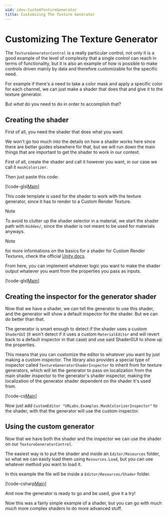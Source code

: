```yaml
---
uid: idev-CustomTextureGenerator
title: Customizing The Texture Generator
---
```


# Customizing The Texture Generator

The `TextureGeneratorControl` is a really particular control, not only it is a good example of the level of complexity that a single control can reach in terms of functionality, but it is also an example of how is possible to make controls driven mainly by data and therefore customizable for the specific need.

For example if there's a need to take a color mask and apply a specific color for each channel, we can just make a shader that does that and give it to the texture generator. 

But *what* do you need to do in order to accomplish that?

## Creating the shader

First of all, you need the shader that does what you want.

We won't go too much into the details on how a shader works here since there are better guides elsewhere for that, but we will run down the main things that are important to get the shader to work in our context.

First of all, create the shader and call it however you want, in our case we call it `maskColorizer`.

Then just paste this code:

[!code-glsl[Main](Code/MaskColorizer.txt?range=1-5,12-28,32-33,49,42-45)]

This code template is used for the shader to work with the texture generator, since it has to render to a Custom Render Texture.

> [!NOTE]
> To avoid to clutter up the shader selector in a material, we start the shader path with `Hidden/`, since the shader is not meant to be used for materials anyways.

> [!NOTE]
> for more informations on the basics for a shader for Custom Render Textures, check the official [Unity docs](https://docs.unity3d.com/Manual/class-CustomRenderTexture.html).

From here, you can implement whatever logic you want to make the shader output whatever you want from the properties you pass as inputs.

[!code-glsl[Main](Code/MaskColorizer.txt?range=1-45)]

## Creating the inspector for the generator shader

Now that we have a shader, we can tell the generator to use this shader, and the generator will show a default inspector for the shader. But we can do better than that.

The generator is smart enough to detect if the shader uses a custom `ShaderGUI` (it won't detect if it uses a custom `MaterialEditor` and will revert back to a default inspector in that case) and use said ShaderGUI to show up the properties.

This means that you can customize the editor to whatever you want by just making a custom inspector. 
The library also provides a special type of inspector called `TextureGeneratorShaderInspector` to inherit from for texture generators, which will let the generator to pass on localization from the main shader inspector to the generator's shader inspector, making the localization of the generator shader dependent on the shader it's used from.

[!code-cs[Main](Code/MaskColorizerInspector.cs.txt)]

Now just add `CustomEditor "VRLabs.Examples.MaskColorizerInspector"` to the shader, with that the generator will use the custom inspector.

 ## Using the custom generator

 Now that we have both the shader and the inspector we can use the shader on our `TextureGeneratorControl`.

 The easiest way is to put the shader and inside an `Editor/Resources` folder, so what we can easily load them using `Resources.Load`, but you can use whatever method you want to load it.

 In this example the file will be inside a `Editor/Resources/Shader` folder.

 [!code-csharp[Main](Code/TextureGeneratorExample.cs.txt)]

And now the generator is ready to go and be used, give it a try!

Now this was a fairly simple example of a shader, but you can go with much *much* more complex shaders to do more advanced stuff.